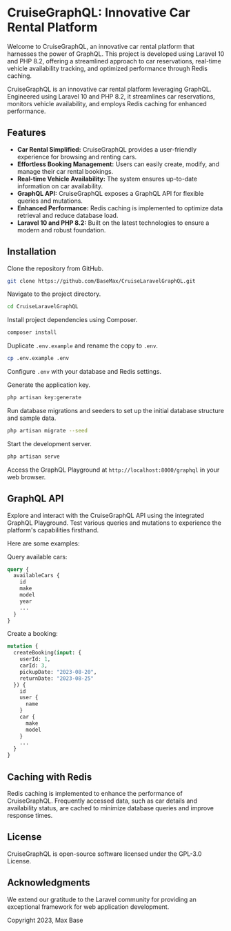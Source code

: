 # CruiseGraphQL: Innovative Car Rental Platform

Welcome to CruiseGraphQL, an innovative car rental platform that harnesses the power of GraphQL. This project is developed using Laravel 10 and PHP 8.2, offering a streamlined approach to car reservations, real-time vehicle availability tracking, and optimized performance through Redis caching.

CruiseGraphQL is an innovative car rental platform leveraging GraphQL. Engineered using Laravel 10 and PHP 8.2, it streamlines car reservations, monitors vehicle availability, and employs Redis caching for enhanced performance.

## Features

- **Car Rental Simplified:** CruiseGraphQL provides a user-friendly experience for browsing and renting cars.
- **Effortless Booking Management:** Users can easily create, modify, and manage their car rental bookings.
- **Real-time Vehicle Availability:** The system ensures up-to-date information on car availability.
- **GraphQL API:** CruiseGraphQL exposes a GraphQL API for flexible queries and mutations.
- **Enhanced Performance:** Redis caching is implemented to optimize data retrieval and reduce database load.
- **Laravel 10 and PHP 8.2:** Built on the latest technologies to ensure a modern and robust foundation.

## Installation

Clone the repository from GitHub.

```bash
git clone https://github.com/BaseMax/CruiseLaravelGraphQL.git
```

Navigate to the project directory.

```bash
cd CruiseLaravelGraphQL
```

Install project dependencies using Composer.

```bash
composer install
```

Duplicate `.env.example` and rename the copy to `.env`.

```bash
cp .env.example .env
```

Configure `.env` with your database and Redis settings.

Generate the application key.

```bash
php artisan key:generate
```

Run database migrations and seeders to set up the initial database structure and sample data.

```bash
php artisan migrate --seed
```

Start the development server.

```bash
php artisan serve
```

Access the GraphQL Playground at `http://localhost:8000/graphql` in your web browser.

## GraphQL API

Explore and interact with the CruiseGraphQL API using the integrated GraphQL Playground. Test various queries and mutations to experience the platform's capabilities firsthand.

Here are some examples:

Query available cars:

```graphql
query {
  availableCars {
    id
    make
    model
    year
    ...
  }
}
```

Create a booking:

```graphql
mutation {
  createBooking(input: {
    userId: 1,
    carId: 3,
    pickupDate: "2023-08-20",
    returnDate: "2023-08-25"
  }) {
    id
    user {
      name
    }
    car {
      make
      model
    }
    ...
  }
}
```

## Caching with Redis

Redis caching is implemented to enhance the performance of CruiseGraphQL. Frequently accessed data, such as car details and availability status, are cached to minimize database queries and improve response times.

## License

CruiseGraphQL is open-source software licensed under the GPL-3.0 License.

## Acknowledgments

We extend our gratitude to the Laravel community for providing an exceptional framework for web application development.

Copyright 2023, Max Base
